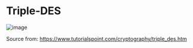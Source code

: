 # Triple-DES

![image](https://user-images.githubusercontent.com/91272874/194062509-8cd79223-f0b7-4bc0-9be2-72eb209e7e88.png)

Source from: https://www.tutorialspoint.com/cryptography/triple_des.htm

